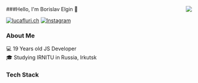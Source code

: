 

<img align='right' src="https://github-readme-stats.vercel.app/api?username=globabee&show_icons=true">
###Hello, I'm Borislav Elgin 👋

[![lucafluri.ch](https://img.shields.io/static/v1?label=lucafluri.ch&message=%20&color=yellow&logo=&style=flat-square&logoColor=white)](https://globabee.com)
[![Instagram](https://img.shields.io/static/v1?label=Instagram&message=%20&color=orange&logo=Instagram&style=flat-square&logoColor=white)](https://www.instagram.com/globabee33/)
  
### About Me
💻 19 Years old JS Developer  
🎓 Studying IRNITU in Russia, Irkutsk 

### Tech Stack 
